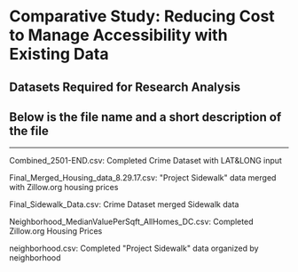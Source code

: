 # Comparative Study: Reducing Cost to Manage Accessibility with Existing Data

## Datasets Required for Research Analysis

## Below is the file name and a short description of the file
--------------------------------------------------------

Combined_2501-END.csv: Completed Crime Dataset with LAT&LONG input

Final_Merged_Housing_data_8.29.17.csv: "Project Sidewalk" data merged with Zillow.org housing prices

Final_Sidewalk_Data.csv: Crime Dataset merged Sidewalk data

Neighborhood_MedianValuePerSqft_AllHomes_DC.csv: Completed Zillow.org Housing Prices

neighborhood.csv: Completed "Project Sidewalk" data organized by neighborhood
